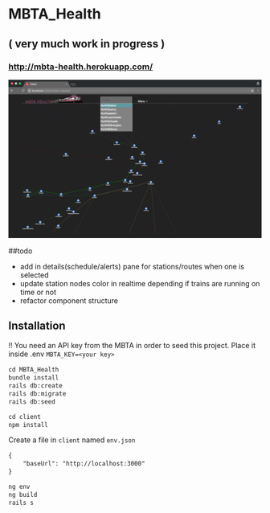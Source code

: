 # MBTA_Health

## ( very much work in progress )

### http://mbta-health.herokuapp.com/
![Screenshot](screenshot.png)

##todo
* add in details(schedule/alerts) pane for stations/routes when one is selected
* update station nodes color in realtime depending if trains are running on time or not
* refactor component structure

## Installation
!! You need an API key from the MBTA in order to seed this project.
Place it inside .env ```MBTA_KEY=<your key>```
```
cd MBTA_Health
bundle install
rails db:create
rails db:migrate
rails db:seed
```
```
cd client
npm install
```
Create a file in ```client``` named ```env.json```
```
{
    "baseUrl": "http://localhost:3000"
}
```
```
ng env
ng build
rails s
```